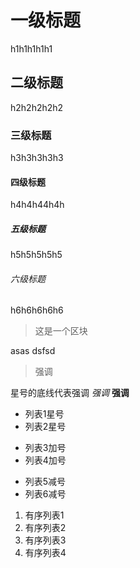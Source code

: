 # 一级标题
h1h1h1h1h1
## 二级标题
h2h2h2h2h2
### 三级标题
h3h3h3h3h3
#### 四级标题 
h4h4h44h4h
##### 五级标题
h5h5h5h5h5
###### 六级标题
h6h6h6h6h6

>这是一个区块
>
asas
dsfsd
> 强调
>
星号的底线代表强调 *强调* __强调__
* 列表1星号
* 列表2星号
+ 列表3加号 
+ 列表4加号
- 列表5减号
- 列表6减号
1. 有序列表1
2. 有序列表2
3. 有序列表3
4. 有序列表4
